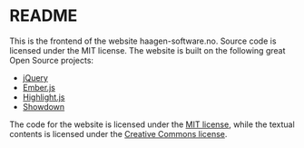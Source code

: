README
======

This is the frontend of the website haagen-software.no. Source code is licensed under the MIT license. The website is built on the following great Open Source projects:

* [jQuery](http://jquery.com/)
* [Ember.js](http://emberjs.com)
* [Highlight.js](http://softwaremaniacs.org/soft/highlight/en/)
* [Showdown](https://github.com/coreyti/showdown)

The code for the website is licensed under the [MIT license](http://www.opensource.org/licenses/mit-license.html), while the textual contents is licensed under the [Creative Commons license](http://creativecommons.org/licenses/by-sa/3.0/us/).